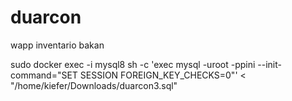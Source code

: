# duarcon
wapp inventario
bakan

sudo docker exec -i mysql8 sh -c 'exec mysql -uroot -ppini --init-command="SET SESSION FOREIGN_KEY_CHECKS=0"' < "/home/kiefer/Downloads/duarcon3.sql"
